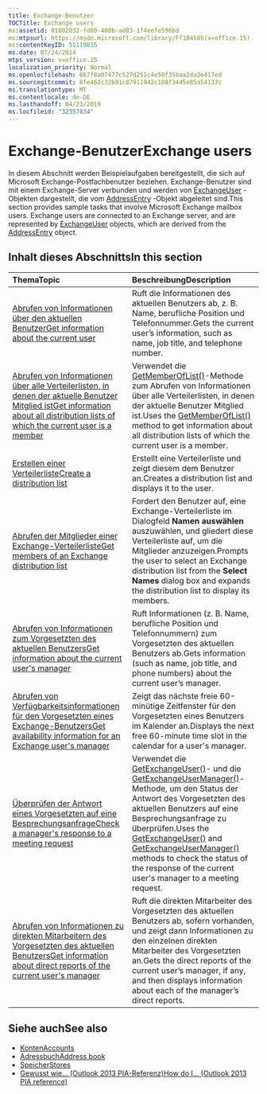 ```yaml
---
title: Exchange-Benutzer
TOCTitle: Exchange users
ms:assetid: 01802032-fd60-400b-ad83-1f4eefe596bd
ms:mtpsurl: https://msdn.microsoft.com/library/Ff184585(v=office.15)
ms:contentKeyID: 55119835
ms.date: 07/24/2014
mtps_version: v=office.15
localization_priority: Normal
ms.openlocfilehash: 667f8a07477c527d251c4e50f35baa2da2e417ed
ms.sourcegitcommit: 8fe462c32b91c87911942c188f3445e85a54137c
ms.translationtype: MT
ms.contentlocale: de-DE
ms.lasthandoff: 04/23/2019
ms.locfileid: "32357834"
---
```

# <a name="exchange-users"></a><span data-ttu-id="ac122-102">Exchange-Benutzer</span><span class="sxs-lookup"><span data-stu-id="ac122-102">Exchange users</span></span>

<span data-ttu-id="ac122-p101">In diesem Abschnitt werden Beispielaufgaben bereitgestellt, die sich auf Microsoft Exchange-Postfachbenutzer beziehen. Exchange-Benutzer sind mit einem Exchange-Server verbunden und werden von [ExchangeUser](https://msdn.microsoft.com/library/bb609574\(v=office.15\)) -Objekten dargestellt, die vom [AddressEntry](https://msdn.microsoft.com/library/bb609728\(v=office.15\)) -Objekt abgeleitet sind.</span><span class="sxs-lookup"><span data-stu-id="ac122-p101">This section provides sample tasks that involve Microsoft Exchange mailbox users. Exchange users are connected to an Exchange server, and are represented by [ExchangeUser](https://msdn.microsoft.com/library/bb609574\(v=office.15\)) objects, which are derived from the [AddressEntry](https://msdn.microsoft.com/library/bb609728\(v=office.15\)) object.</span></span>

## <a name="in-this-section"></a><span data-ttu-id="ac122-105">Inhalt dieses Abschnitts</span><span class="sxs-lookup"><span data-stu-id="ac122-105">In this section</span></span>

|<span data-ttu-id="ac122-106">Thema</span><span class="sxs-lookup"><span data-stu-id="ac122-106">Topic</span></span>|<span data-ttu-id="ac122-107">Beschreibung</span><span class="sxs-lookup"><span data-stu-id="ac122-107">Description</span></span>|
|:----|:----------|
|[<span data-ttu-id="ac122-108">Abrufen von Informationen über den aktuellen Benutzer</span><span class="sxs-lookup"><span data-stu-id="ac122-108">Get information about the current user</span></span>](how-to-get-information-about-the-current-user.md)  |<span data-ttu-id="ac122-109">Ruft die Informationen des aktuellen Benutzers ab, z. B. Name, berufliche Position und Telefonnummer.</span><span class="sxs-lookup"><span data-stu-id="ac122-109">Gets the current user’s information, such as name, job title, and telephone number.</span></span>|
|[<span data-ttu-id="ac122-110">Abrufen von Informationen über alle Verteilerlisten, in denen der aktuelle Benutzer Mitglied ist</span><span class="sxs-lookup"><span data-stu-id="ac122-110">Get information about all distribution lists of which the current user is a member</span></span>](how-to-get-information-about-all-distribution-lists-of-which-the-current-user-is-a-member.md)  |<span data-ttu-id="ac122-111">Verwendet die [GetMemberOfList()](https://msdn.microsoft.com/library/bb623397\(v=office.15\))-Methode zum Abrufen von Informationen über alle Verteilerlisten, in denen der aktuelle Benutzer Mitglied ist.</span><span class="sxs-lookup"><span data-stu-id="ac122-111">Uses the [GetMemberOfList()](https://msdn.microsoft.com/library/bb623397\(v=office.15\)) method to get information about all distribution lists of which the current user is a member.</span></span>|
|[<span data-ttu-id="ac122-112">Erstellen einer Verteilerliste</span><span class="sxs-lookup"><span data-stu-id="ac122-112">Create a distribution list</span></span>](how-to-create-a-distribution-list.md)  |<span data-ttu-id="ac122-113">Erstellt eine Verteilerliste und zeigt diesem dem Benutzer an.</span><span class="sxs-lookup"><span data-stu-id="ac122-113">Creates a distribution list and displays it to the user.</span></span>|
[<span data-ttu-id="ac122-114">Abrufen der Mitglieder einer Exchange-Verteilerliste</span><span class="sxs-lookup"><span data-stu-id="ac122-114">Get members of an Exchange distribution list</span></span>](how-to-get-members-of-an-exchange-distribution-list.md)  |<span data-ttu-id="ac122-115">Fordert den Benutzer auf, eine Exchange-Verteilerliste im Dialogfeld **Namen auswählen** auszuwählen, und gliedert diese Verteilerliste auf, um die Mitglieder anzuzeigen.</span><span class="sxs-lookup"><span data-stu-id="ac122-115">Prompts the user to select an Exchange distribution list from the **Select Names** dialog box and expands the distribution list to display its members.</span></span>|
[<span data-ttu-id="ac122-116">Abrufen von Informationen zum Vorgesetzten des aktuellen Benutzers</span><span class="sxs-lookup"><span data-stu-id="ac122-116">Get information about the current user's manager</span></span>](how-to-get-information-about-the-current-user-s-manager.md)  |<span data-ttu-id="ac122-117">Ruft Informationen (z. B. Name, berufliche Position und Telefonnummern) zum Vorgesetzten des aktuellen Benutzers ab.</span><span class="sxs-lookup"><span data-stu-id="ac122-117">Gets information (such as name, job title, and phone numbers) about the current user’s manager.</span></span>|
[<span data-ttu-id="ac122-118">Abrufen von Verfügbarkeitsinformationen für den Vorgesetzten eines Exchange-Benutzers</span><span class="sxs-lookup"><span data-stu-id="ac122-118">Get availability information for an Exchange user's manager</span></span>](how-to-get-availability-information-for-an-exchange-user-s-manager.md) |  <span data-ttu-id="ac122-119">Zeigt das nächste freie 60-minütige Zeitfenster für den Vorgesetzten eines Benutzers im Kalender an.</span><span class="sxs-lookup"><span data-stu-id="ac122-119">Displays the next free 60-minute time slot in the calendar for a user's manager.</span></span>|
|[<span data-ttu-id="ac122-120">Überprüfen der Antwort eines Vorgesetzten auf eine Besprechungsanfrage</span><span class="sxs-lookup"><span data-stu-id="ac122-120">Check a manager's response to a meeting request</span></span>](how-to-check-a-manager-s-response-to-a-meeting-request.md) | <span data-ttu-id="ac122-121">Verwendet die [GetExchangeUser()](https://msdn.microsoft.com/library/bb611808\(v=office.15\))- und die [GetExchangeUserManager()](https://msdn.microsoft.com/library/bb646656\(v=office.15\))-Methode, um den Status der Antwort des Vorgesetzten des aktuellen Benutzers auf eine Besprechungsanfrage zu überprüfen.</span><span class="sxs-lookup"><span data-stu-id="ac122-121">Uses the [GetExchangeUser()](https://msdn.microsoft.com/library/bb611808\(v=office.15\)) and [GetExchangeUserManager()](https://msdn.microsoft.com/library/bb646656\(v=office.15\)) methods to check the status of the response of the current user's manager to a meeting request.</span></span>|
|[<span data-ttu-id="ac122-122">Abrufen von Informationen zu direkten Mitarbeitern des Vorgesetzten des aktuellen Benutzers</span><span class="sxs-lookup"><span data-stu-id="ac122-122">Get information about direct reports of the current user's manager</span></span>](how-to-get-information-about-direct-reports-of-the-current-user-s-manager.md) | <span data-ttu-id="ac122-123">Ruft die direkten Mitarbeiter des Vorgesetzten des aktuellen Benutzers ab, sofern vorhanden, und zeigt dann Informationen zu den einzelnen direkten Mitarbeiter des Vorgesetzten an.</span><span class="sxs-lookup"><span data-stu-id="ac122-123">Gets the direct reports of the current user’s manager, if any, and then displays information about each of the manager’s direct reports.</span></span>|

## <a name="see-also"></a><span data-ttu-id="ac122-124">Siehe auch</span><span class="sxs-lookup"><span data-stu-id="ac122-124">See also</span></span>

- [<span data-ttu-id="ac122-125">Konten</span><span class="sxs-lookup"><span data-stu-id="ac122-125">Accounts</span></span>](accounts.md)
- [<span data-ttu-id="ac122-126">Adressbuch</span><span class="sxs-lookup"><span data-stu-id="ac122-126">Address book</span></span>](address-book.md)
- [<span data-ttu-id="ac122-127">Speicher</span><span class="sxs-lookup"><span data-stu-id="ac122-127">Stores</span></span>](stores.md)
- [<span data-ttu-id="ac122-128">Gewusst wie... (Outlook 2013 PIA-Referenz)</span><span class="sxs-lookup"><span data-stu-id="ac122-128">How do I... (Outlook 2013 PIA reference)</span></span>](how-do-i-outlook-2013-pia-reference.md)

